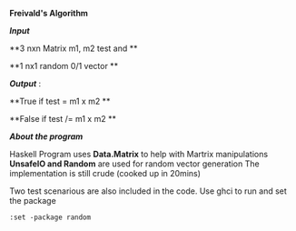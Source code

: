 ****Freivald's Algorithm****



***Input*** 

**3 nxn Matrix m1, m2 test and ** 

**1 nx1 random 0/1 vector **

***Output*** : 

**True if test = m1 x m2 ** 

**False if test /= m1 x m2 **

***About the program***

Haskell Program uses **Data.Matrix** to help with Martrix manipulations
**UnsafeIO and Random** are used for random vector generation
The implementation is still crude (cooked up in 20mins)

Two test scenarious are also included in the code.
Use ghci  to run 
and set the package

```console
:set -package random
```
